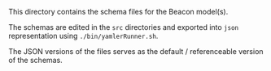 This directory contains the schema files for the Beacon model(s).

The schemas are edited in the `src` directories and exported into `json` representation using `./bin/yamlerRunner.sh`.

The JSON versions of the files serves as the default / referenceable version of the schemas.
